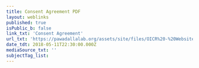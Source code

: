 ```yaml
---
title: Consent Agreement PDF
layout: weblinks
published: true
isPublic_b: false
link_txt: 'Consent Agreement'
url_txt: 'https://pawadallalab.org/assets/site/files/OICR%20-%20Website%20User%20Consent%20Statement%20-%20LABS-PA.pdf'
date_tdt: 2018-05-11T22:30:00.000Z
mediaSource_txt: ''
subjectTag_list:
---
```

